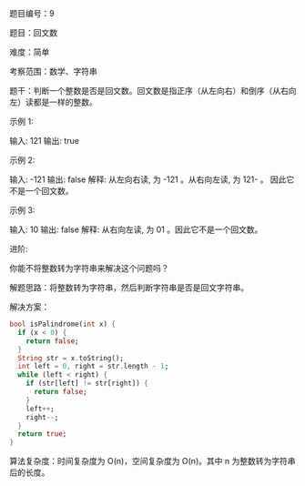 题目编号：9

题目：回文数

难度：简单

考察范围：数学、字符串

题干：判断一个整数是否是回文数。回文数是指正序（从左向右）和倒序（从右向左）读都是一样的整数。

示例 1:

输入: 121
输出: true

示例 2:

输入: -121
输出: false
解释: 从左向右读, 为 -121 。从右向左读, 为 121- 。
因此它不是一个回文数。

示例 3:

输入: 10
输出: false
解释: 从右向左读, 为 01 。因此它不是一个回文数。

进阶:

你能不将整数转为字符串来解决这个问题吗？

解题思路：将整数转为字符串，然后判断字符串是否是回文字符串。

解决方案：

```dart
bool isPalindrome(int x) {
  if (x < 0) {
    return false;
  }
  String str = x.toString();
  int left = 0, right = str.length - 1;
  while (left < right) {
    if (str[left] != str[right]) {
      return false;
    }
    left++;
    right--;
  }
  return true;
}
```

算法复杂度：时间复杂度为 O(n)，空间复杂度为 O(n)。其中 n 为整数转为字符串后的长度。